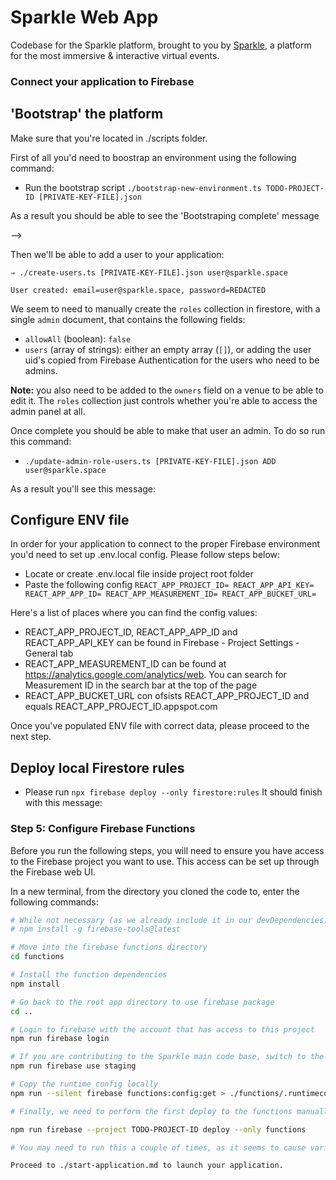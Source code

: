 # Sparkle Web App

Codebase for the Sparkle platform, brought to you by [Sparkle](https://sparklespaces.com/), a platform for the most immersive & interactive virtual events.

### Connect your application to Firebase

<!-- section 1 -->

## 'Bootstrap' the platform

Make sure that you're located in ./scripts folder.

First of all you'd need to boostrap an environment using the following command:

* Run the bootstrap script `./bootstrap-new-environment.ts TODO-PROJECT-ID [PRIVATE-KEY-FILE].json`

As a result you should be able to see the 'Bootstraping complete' message
<!--<!-- ![image](./images/creating-new-environments/57-bootstrap-complete.png) --> -->

Then we'll be able to add a user to your application:

```
⇒ ./create-users.ts [PRIVATE-KEY-FILE].json user@sparkle.space

User created: email=user@sparkle.space, password=REDACTED

```

We seem to need to manually create the `roles` collection in firestore, with a single `admin` document, that contains the following fields:

* `allowAll` (boolean): `false`
* `users` (array of strings): either an empty array (`[]`), or adding the user uid's copied from Firebase Authentication for the users who need to be admins.

**Note:** you also need to be added to the `owners` field on a venue to be able to edit it. The `roles` collection just controls whether you're able to access the admin panel at all.

<!-- ![image](./images/creating-new-environments/53-roles-collection.png) -->

Once complete you should be able to make that user an admin. To do so run this command:
* `./update-admin-role-users.ts [PRIVATE-KEY-FILE].json ADD user@sparkle.space`

As a result you'll see this message:
<!-- ![image](./images/creating-new-environments/58-user-admin-role.png) -->

<!-- section 2 -->

## Configure ENV file

In order for your application to connect to the proper Firebase environment you'd need to set up .env.local config. Please follow steps below:

* Locate or create .env.local file inside project root folder
* Paste the following config
`
REACT_APP_PROJECT_ID=
REACT_APP_API_KEY=
REACT_APP_APP_ID=
REACT_APP_MEASUREMENT_ID=
REACT_APP_BUCKET_URL=
`

Here's a list of places where you can find the config values:
* REACT_APP_PROJECT_ID, REACT_APP_APP_ID and REACT_APP_API_KEY can be found in Firebase - Project Settings - General tab
* REACT_APP_MEASUREMENT_ID can be found at https://analytics.google.com/analytics/web. You can search for Measurement ID in the search bar at the top of the page
* REACT_APP_BUCKET_URL con ofsists REACT_APP_PROJECT_ID and equals REACT_APP_PROJECT_ID.appspot.com

Once you've populated ENV file with correct data, please proceed to the next step.

<!-- section 3 -->

## Deploy local Firestore rules

* Please run `npx firebase deploy --only firestore:rules`
It should finish with this message:
<!-- ![image](./images/creating-new-environments/58-rules-deploy.png) -->

### Step 5: Configure Firebase Functions

Before you run the following steps, you will need to ensure you have access to the Firebase project you want to use. This access can be set up through the Firebase web UI.

In a new terminal, from the directory you cloned the code to, enter the following commands:

```bash
# While not necessary (as we already include it in our devDependencies), you can install the firebase-tools globally if desired
# npm install -g firebase-tools@latest

# Move into the firebase functions directory
cd functions

# Install the function dependencies
npm install

# Go back to the root app directory to use firebase package
cd ..

# Login to firebase with the account that has access to this project
npm run firebase login

# If you are contributing to the Sparkle main code base, switch to the 'staging' project, otherwise switch to 'example-project' or whichever environment you are developing against
npm run firebase use staging

# Copy the runtime config locally
npm run --silent firebase functions:config:get > ./functions/.runtimeconfig.json

# Finally, we need to perform the first deploy to the functions manually, to make sure all of the required cloud API's get enabled/etc, then after that, CI should be able to do it for us going forward:

npm run firebase --project TODO-PROJECT-ID deploy --only functions

# You may need to run this a couple of times, as it seems to cause various Google cloud APIs to get enabled/etc, which sometimes fail/time out. As a result you should see Deploy complete! message

Proceed to ./start-application.md to launch your application.
